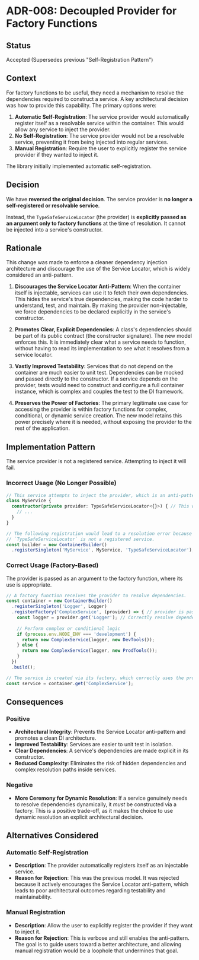 # ADR-008: Decoupled Provider for Factory Functions

## Status

Accepted (Supersedes previous "Self-Registration Pattern")

## Context

For factory functions to be useful, they need a mechanism to resolve the dependencies required to construct a service. A key architectural decision was how to provide this capability. The primary options were:

1.  **Automatic Self-Registration**: The service provider would automatically register itself as a resolvable service within the container. This would allow any service to inject the provider.
2.  **No Self-Registration**: The service provider would not be a resolvable service, preventing it from being injected into regular services.
3.  **Manual Registration**: Require the user to explicitly register the service provider if they wanted to inject it.

The library initially implemented automatic self-registration.

## Decision

We have **reversed the original decision**. The service provider is **no longer a self-registered or resolvable service**. 

Instead, the `TypeSafeServiceLocator` (the provider) is **explicitly passed as an argument only to factory functions** at the time of resolution. It cannot be injected into a service's constructor.

## Rationale

This change was made to enforce a cleaner dependency injection architecture and discourage the use of the Service Locator, which is widely considered an anti-pattern.

1.  **Discourages the Service Locator Anti-Pattern**: When the container itself is injectable, services can use it to fetch their own dependencies. This hides the service's true dependencies, making the code harder to understand, test, and maintain. By making the provider non-injectable, we force dependencies to be declared explicitly in the service's constructor.

2.  **Promotes Clear, Explicit Dependencies**: A class's dependencies should be part of its public contract (the constructor signature). The new model enforces this. It is immediately clear what a service needs to function, without having to read its implementation to see what it resolves from a service locator.

3.  **Vastly Improved Testability**: Services that do not depend on the container are much easier to unit test. Dependencies can be mocked and passed directly to the constructor. If a service depends on the provider, tests would need to construct and configure a full container instance, which is complex and couples the test to the DI framework.

4.  **Preserves the Power of Factories**: The primary legitimate use case for accessing the provider is within factory functions for complex, conditional, or dynamic service creation. The new model retains this power precisely where it is needed, without exposing the provider to the rest of the application.

## Implementation Pattern

The service provider is not a registered service. Attempting to inject it will fail.

### Incorrect Usage (No Longer Possible)

```typescript
// This service attempts to inject the provider, which is an anti-pattern.
class MyService {
  constructor(private provider: TypeSafeServiceLocator<{}>) { // This will fail
    // ...
  }
}

// The following registration would lead to a resolution error because
// `TypeSafeServiceLocator` is not a registered service.
const builder = new ContainerBuilder()
  .registerSingleton('MyService', MyService, 'TypeSafeServiceLocator');
```

### Correct Usage (Factory-Based)

The provider is passed as an argument to the factory function, where its use is appropriate.

```typescript
// A factory function receives the provider to resolve dependencies.
const container = new ContainerBuilder()
  .registerSingleton('Logger', Logger)
  .registerFactory('ComplexService', (provider) => { // provider is passed here
    const logger = provider.get('Logger'); // Correctly resolve dependencies
    
    // Perform complex or conditional logic
    if (process.env.NODE_ENV === 'development') {
      return new ComplexService(logger, new DevTools());
    } else {
      return new ComplexService(logger, new ProdTools());
    }
  })
  .build();

// The service is created via its factory, which correctly uses the provider.
const service = container.get('ComplexService');
```

## Consequences

### Positive

*   **Architectural Integrity**: Prevents the Service Locator anti-pattern and promotes a clean DI architecture.
*   **Improved Testability**: Services are easier to unit test in isolation.
*   **Clear Dependencies**: A service's dependencies are made explicit in its constructor.
*   **Reduced Complexity**: Eliminates the risk of hidden dependencies and complex resolution paths inside services.

### Negative

*   **More Ceremony for Dynamic Resolution**: If a service genuinely needs to resolve dependencies dynamically, it *must* be constructed via a factory. This is a positive trade-off, as it makes the choice to use dynamic resolution an explicit architectural decision.

## Alternatives Considered

### Automatic Self-Registration

*   **Description**: The provider automatically registers itself as an injectable service.
*   **Reason for Rejection**: This was the previous model. It was rejected because it actively encourages the Service Locator anti-pattern, which leads to poor architectural outcomes regarding testability and maintainability.

### Manual Registration

*   **Description**: Allow the user to explicitly register the provider if they want to inject it.
*   **Reason for Rejection**: This is verbose and still enables the anti-pattern. The goal is to guide users toward a better architecture, and allowing manual registration would be a loophole that undermines that goal.